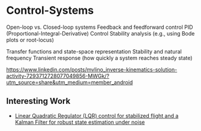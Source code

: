 # Control-Systems

Open-loop vs. Closed-loop systems
Feedback and feedforward control
PID (Proportional-Integral-Derivative) Control
Stability analysis (e.g., using Bode plots or root-locus)

Transfer functions and state-space representation
Stability and natural frequency
Transient response (how quickly a system reaches steady state)


https://www.linkedin.com/posts/mvlino_inverse-kinematics-solution-activity-7293712728077049856-MWGk/?utm_source=share&utm_medium=member_android

## Interesting Work

- [Linear Quadratic Regulator (LQR) control for stabilized flight and a Kalman Filter for robust state estimation under noise](https://www.linkedin.com/posts/parthmotaphale_aerospace-aerospaceengineering-guidancecontrol-activity-7308203299973865473-c8TT/?utm_source=share&utm_medium=member_android&rcm=ACoAAD-ruCgBJnujmeLzmj1X4DpLLTuxktERedQ) 
